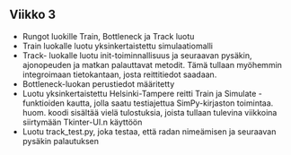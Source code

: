 ## Viikko 3
- Rungot luokille Train, Bottleneck ja Track luotu
- Train luokalle luotu yksinkertaistettu simulaatiomalli
- Track- luokalle luotu init-toiminnallisuus ja seuraavan pysäkin, ajonopeuden ja matkan palauttavat metodit. Tämä tullaan myöhemmin integroimaan tietokantaan, josta reittitiedot saadaan.
- Bottleneck-luokan perustiedot määritetty
- Luotu yksinkertaistettu Helsinki-Tampere reitti Train ja Simulate -funktioiden kautta, jolla saatu testiajettua SimPy-kirjaston toimintaa. huom. koodi sisältää vielä tulostuksia, joista tullaan tulevina viikkoina siirtymään Tkinter-UI.n käyttöön
- Luotu track_test.py, joka testaa, että radan nimeämisen ja seuraavan pysäkin palautuksen

